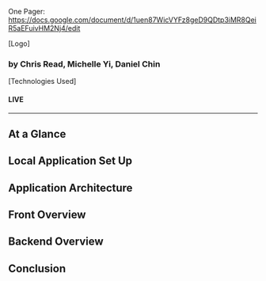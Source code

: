 One Pager: https://docs.google.com/document/d/1uen87WicVYFz8geD9QDtp3iMR8QeiR5aEFuivHM2Nj4/edit



[Logo]
### by Chris Read, Michelle Yi, Daniel Chin
[Technologies Used]
#### LIVE

------
## At a Glance
## Local Application Set Up
## Application Architecture
## Front Overview
## Backend Overview
## Conclusion
